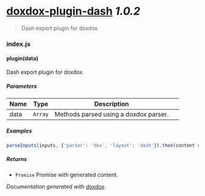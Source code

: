 # [doxdox-plugin-dash](https://github.com/neogeek/doxdox-plugin-dash) *1.0.2*

> Dash export plugin for doxdox.


### index.js


#### plugin(data) 

Dash export plugin for doxdox.




##### Parameters

| Name | Type | Description |  |
| ---- | ---- | ----------- | -------- |
| data | `Array`  | Methods parsed using a doxdox parser. | &nbsp; |




##### Examples

```javascript
parseInputs(inputs, {'parser': 'dox', 'layout': 'dash'}).then(content => console.log(content));
```


##### Returns


- `Promise`  Promise with generated content.




*Documentation generated with [doxdox](https://github.com/neogeek/doxdox).*
